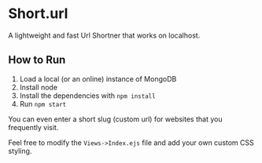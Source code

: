# Short.url
A lightweight and fast Url Shortner that works on localhost.

## How to Run

1) Load a local (or an online) instance of MongoDB
2) Install node
3) Install the dependencies with `npm install`
4) Run `npm start`


You can even enter a short slug (custom url) for websites that you frequently visit. 

Feel free to modify the `Views->Index.ejs` file and add your own custom CSS styling. 
